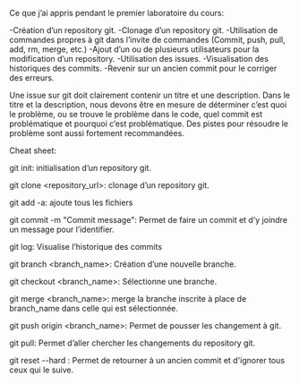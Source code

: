 Ce que j’ai appris pendant le premier laboratoire du cours:

-Création d’un repository git.
-Clonage d’un repository git.
-Utilisation de commandes propres à git dans l’invite de commandes (Commit, push, pull, add, rm, merge, etc.)
-Ajout d’un ou de plusieurs utilisateurs pour la modification d’un repository.
-Utilisation des issues.
-Visualisation des historiques des commits.
-Revenir sur un ancien commit pour le corriger des erreurs.

Une issue sur git doit clairement contenir un titre et une description. Dans le titre et la description, nous devons être en mesure de déterminer c’est quoi le problème, ou se trouve le problème dans le code, quel commit est problématique et pourquoi c’est problématique. Des pistes pour résoudre le problème sont aussi fortement recommandées.

Cheat sheet:

git init: initialisation d’un repository git.

git clone <repository_url>: clonage d’un repository git.

git add -a: ajoute tous les fichiers

git commit -m "Commit message": Permet de faire un commit et d’y joindre un message pour l’identifier.

git log: Visualise l’historique des commits

git branch <branch_name>: Création d’une nouvelle branche.

git checkout <branch_name>: Sélectionne une branche.

git merge <branch_name>: merge la branche inscrite à place de branch_name dans celle qui est sélectionnée.

git push origin <branch_name>: Permet de pousser les changement à git.

git pull: Permet d’aller chercher les changements du repository git.

git reset --hard <commit>: Permet de retourner à un ancien commit et d'ignorer tous ceux qui le suive.
